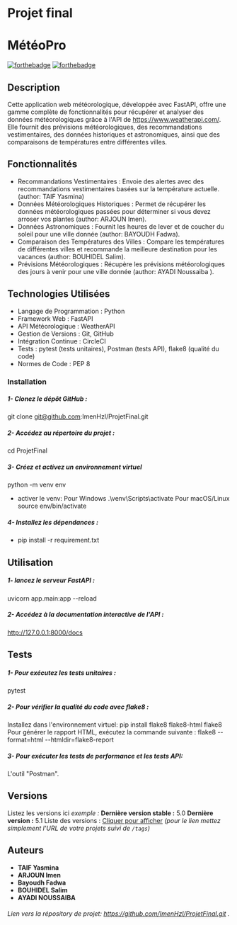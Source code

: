 # Projet final
# MétéoPro


[![forthebadge](http://forthebadge.com/images/badges/built-with-love.svg)](http://forthebadge.com)  [![forthebadge](http://forthebadge.com/images/badges/powered-by-electricity.svg)](http://forthebadge.com)

## Description 
Cette application web météorologique, développée avec FastAPI, offre une gamme complète de fonctionnalités pour récupérer et analyser des données météorologiques grâce à l'API de https://www.weatherapi.com/. Elle fournit des prévisions météorologiques, des recommandations vestimentaires, des données historiques et astronomiques, ainsi que des comparaisons de températures entre différentes villes.

## Fonctionnalités
* Recommandations Vestimentaires : Envoie des alertes avec des recommandations vestimentaires basées sur la température actuelle.(author: TAIF Yasmina)
* Données Météorologiques Historiques : Permet de récupérer les données météorologiques passées pour déterminer si vous devez arroser vos plantes (author: ARJOUN Imen).
* Données Astronomiques : Fournit les heures de lever et de coucher du soleil pour une ville donnée (author: BAYOUDH Fadwa).
* Comparaison des Températures des Villes : Compare les températures de différentes villes et recommande la meilleure destination pour les vacances (author: BOUHIDEL Salim).
* Prévisions Météorologiques : Récupère les prévisions météorologiques des jours à venir pour une ville donnée (author: AYADI Noussaiba ).


## Technologies Utilisées
- Langage de Programmation : Python
- Framework Web : FastAPI
- API Météorologique : WeatherAPI
- Gestion de Versions : Git, GitHub
- Intégration Continue : CircleCI
- Tests : pytest (tests unitaires), Postman (tests API), flake8 (qualité du   code)
- Normes de Code : PEP 8

### Installation

##### 1- Clonez le dépôt GitHub : 
git clone git@github.com:ImenHzl/ProjetFinal.git
##### 2- Accédez au répertoire du projet :
cd ProjetFinal
##### 3- Créez et activez un environnement virtuel
python -m venv env
- activer le venv:
Pour Windows
.\venv\Scripts\activate
Pour macOS/Linux
source env/bin/activate




##### 4- Installez les dépendances :

- pip install -r requirement.txt


## Utilisation
##### 1- lancez le serveur FastAPI :
uvicorn app.main:app --reload
##### 2- Accédez à la documentation interactive de l'API :
http://127.0.0.1:8000/docs


## Tests
##### 1- Pour exécutez les tests unitaires :
pytest
##### 2- Pour vérifier la qualité du code avec flake8 :
Installez dans l'environnement virtuel:
pip install flake8 flake8-html
flake8
Pour générer le rapport HTML, exécutez la commande suivante :
flake8 --format=html --htmldir=flake8-report

##### 3- Pour exécuter les tests de performance et les tests API: 
L'outil "Postman".
## Versions
Listez les versions ici 
_exemple :_
**Dernière version stable :** 5.0
**Dernière version :** 5.1
Liste des versions : [Cliquer pour afficher](https://github.com/your/project-name/tags)
_(pour le lien mettez simplement l'URL de votre projets suivi de ``/tags``)_

## Auteurs

* **TAIF Yasmina**
* **ARJOUN Imen**
* **Bayoudh Fadwa**
* **BOUHIDEL Salim**
* **AYADI NOUSSAIBA**

###### Lien vers la répository de projet: https://github.com/ImenHzl/ProjetFinal.git .




